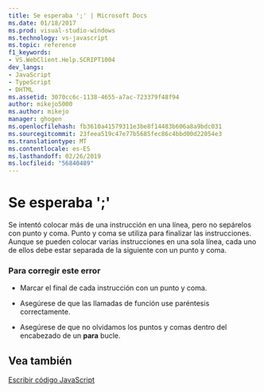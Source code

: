 ```yaml
---
title: Se esperaba ';' | Microsoft Docs
ms.date: 01/18/2017
ms.prod: visual-studio-windows
ms.technology: vs-javascript
ms.topic: reference
f1_keywords:
- VS.WebClient.Help.SCRIPT1004
dev_langs:
- JavaScript
- TypeScript
- DHTML
ms.assetid: 3070cc6c-1138-4655-a7ac-723379f48f94
author: mikejo5000
ms.author: mikejo
manager: ghogen
ms.openlocfilehash: fb3610a41579311e3be8f14483b606a8a9bdc031
ms.sourcegitcommit: 23feea519c47e77b5685fec86c4bbd00d22054e3
ms.translationtype: MT
ms.contentlocale: es-ES
ms.lasthandoff: 02/26/2019
ms.locfileid: "56840489"
---
```

# <a name="expected-"></a>Se esperaba ';'
Se intentó colocar más de una instrucción en una línea, pero no sepárelos con punto y coma. Punto y coma se utiliza para finalizar las instrucciones. Aunque se pueden colocar varias instrucciones en una sola línea, cada uno de ellos debe estar separada de la siguiente con un punto y coma.  
  
### <a name="to-correct-this-error"></a>Para corregir este error  
  
-   Marcar el final de cada instrucción con un punto y coma.  
  
-   Asegúrese de que las llamadas de función use paréntesis correctamente.  
  
-   Asegúrese de que no olvidamos los puntos y comas dentro del encabezado de un **para** bucle.  
  
## <a name="see-also"></a>Vea también  
 [Escribir código JavaScript](../../javascript/writing-javascript-code.md)